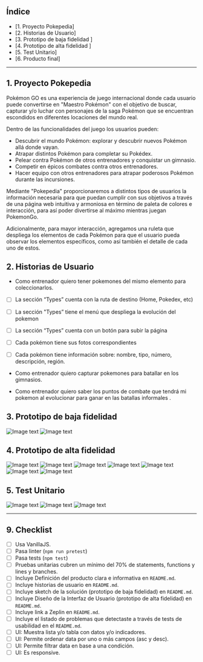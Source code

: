 ## Índice

* [1. Proyecto Pokepedia]
* [2. Historias de Usuario]
* [3. Prototipo de baja fidelidad ]
* [4. Prototipo de alta fidelidad ]
* [5. Test Unitario]
* [6. Producto final]

***

## 1. Proyecto Pokepedia

Pokémon GO es una experiencia de juego internacional donde cada usuario puede convertirse en "Maestro Pokémon" con el objetivo de buscar, capturar y/o luchar con personajes de la saga Pokémon que se encuentran escondidos en diferentes locaciones del mundo real.

Dentro de las funcionalidades del juego los usuarios pueden:

- Descubrir el mundo Pokémon: explorar y descubrir nuevos Pokémon allá donde vayan.
- Atrapar distintos Pokémon para completar su Pokédex.
- Pelear contra Pokémon de otros entrenadores y conquistar un gimnasio.
- Competir en épicos combates contra otros entrenadores.
- Hacer equipo con otros entrenadores para atrapar poderosos Pokémon durante las incursiones.

Mediante "Pokepedia" proporcionaremos a distintos tipos de usuarios la información necesaria para que puedan cumplir con sus objetivos a través de una página web intuitiva y armoniosa en término de paleta de colores e interacción, para así poder divertirse al máximo mientras juegan PokemonGo.

Adicionalmente, para mayor interacción, agregamos una ruleta que despliega los elementos de cada Pokémon para que el usuario pueda observar los elementos específicos, como así también el detalle de cada uno de estos.


## 2. Historias de Usuario

- Como entrenador quiero tener pokemones del mismo elemento para coleccionarlos.

* [ ] La sección “Types” cuenta con la ruta de destino (Home, Pokedex, etc)
* [ ] La sección "Types” tiene el menú que despliega la evolución del pokemon
* [ ] La sección “Types” cuenta con un botón para subir la página
* [ ]  Cada pokémon tiene sus fotos correspondientes
* [ ] Cada pokémon tiene información sobre: nombre, tipo, número, descripción, región.


- Como entrenador quiero capturar pokemones para batallar en los gimnasios.


- Como entrenador quiero saber los puntos de combate que tendrá mi pokemon al evolucionar para ganar en las batallas informales .



## 3. Prototipo de baja fidelidad

![Image text](https://github.com/Ajbravoc/SCL021-data-lovers/blob/descripcion/src/imgReadMe/2.%20PBF%20index.jpeg)
![Image text](https://github.com/Ajbravoc/SCL021-data-lovers/blob/descripcion/src/imgReadMe/1.%20PBF%20types.jpeg)

## 4. Prototipo de alta fidelidad
![Image text](https://github.com/Ajbravoc/SCL021-data-lovers/blob/descripcion/src/imgReadMe/1.%20Index.png)
![Image text](https://github.com/Ajbravoc/SCL021-data-lovers/blob/descripcion/src/imgReadMe/3.%20Index.png)
![Image text](https://github.com/Ajbravoc/SCL021-data-lovers/blob/descripcion/src/imgReadMe/4.%20Index%20menú%20desplegable.png)
![Image text](https://github.com/Ajbravoc/SCL021-data-lovers/blob/descripcion/src/imgReadMe/5.%20Menú%20desplegable.png)
![Image text](https://github.com/Ajbravoc/SCL021-data-lovers/blob/descripcion/src/imgReadMe/6.%20Sección%20tipo.png)
![Image text](https://github.com/Ajbravoc/SCL021-data-lovers/blob/descripcion/src/imgReadMe/7.%20Imagenes%20por%20tipo.png)
![Image text](https://github.com/Ajbravoc/SCL021-data-lovers/blob/descripcion/src/imgReadMe/8.%20Descripción%20por%20pokemon.png)

## 5. Test Unitario

![Image text](https://github.com/Ajbravoc/SCL021-data-lovers/blob/descripcion/src/imgReadMe/1.%20Test%20inicial.png)
![Image text](https://github.com/Ajbravoc/SCL021-data-lovers/blob/descripcion/src/imgReadMe/1.1%20Test%20inicial.png)
![Image text](https://github.com/Ajbravoc/SCL021-data-lovers/blob/descripcion/src/imgReadMe/2.%20Test%20final.png)

----

## 9. Checklist

* [ ] Usa VanillaJS.
* [ ] Pasa linter (`npm run pretest`)
* [ ] Pasa tests (`npm test`)
* [ ] Pruebas unitarias cubren un mínimo del 70% de statements, functions y
  lines y branches.
* [ ] Incluye Definición del producto clara e informativa en `README.md`.
* [ ] Incluye historias de usuario en `README.md`.
* [ ] Incluye sketch de la solución (prototipo de baja fidelidad) en
  `README.md`.
* [ ] Incluye Diseño de la Interfaz de Usuario (prototipo de alta fidelidad)
  en `README.md`.
* [ ] Incluye link a Zeplin en `README.md`.
* [ ] Incluye el listado de problemas que detectaste a través de tests de
  usabilidad en el `README.md`.
* [ ] UI: Muestra lista y/o tabla con datos y/o indicadores.
* [ ] UI: Permite ordenar data por uno o más campos (asc y desc).
* [ ] UI: Permite filtrar data en base a una condición.
* [ ] UI: Es responsive.